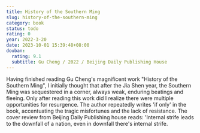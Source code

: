 ```yaml
---
title: History of the Southern Ming
slug: history-of-the-southern-ming
category: book
status: todo
rating: 0
year: 2022-3-20
date: 2023-10-01 15:39:48+08:00
douban:
  rating: 9.1
  subtitle: Gu Cheng / 2022 / Beijing Daily Publishing House
---
```


Having finished reading Gu Cheng's magnificent work "History of the Southern Ming", I initially thought that after the Jia Shen year, the Southern Ming was sequestered in a corner, always weak, enduring beatings and fleeing. Only after reading this work did I realize there were multiple opportunities for resurgence. The author repeatedly writes 'if only' in the book, accentuating the tragic misfortunes and the lack of resistance. The cover review from Beijing Daily Publishing house reads: 'Internal strife leads to the downfall of a nation, even in downfall there's internal strife.
